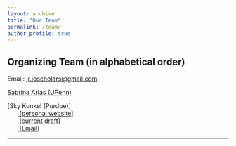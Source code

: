 ```yaml
---
layout: archive
title: "Our Team"
permalink: /team/
author_profile: true
---
```


## Organizing Team (in alphabetical order)

Email: [jr.ioscholars@gmail.com](jr.ioscholars@gmail.com)

[Sabrina Arias (UPenn)](https://wp.nyu.edu/zoege/)

[Sky Kunkel (Purdue)]
<br>&nbsp;&nbsp;&nbsp;&nbsp;&nbsp;&nbsp;<span style="padding-right:5%"><a href='{{ "https://www.skytheacademic.com"}}'><i class="fa-solid fa-browser"></i> [personal website]</a></span>
<br>&nbsp;&nbsp;&nbsp;&nbsp;&nbsp;&nbsp;<span style="padding-right:5%"><a href='{{ "https://www.skythea/confli.pdf"}}'><i class='fas fa-file-pdf'></i> [current draft]</a></span>
<br>&nbsp;&nbsp;&nbsp;&nbsp;&nbsp;&nbsp;<span style="padding-right:5%"><a href='{{ "kunkel3@purdue.edu"}}'><i class="fa-solid fa-circle-envelope"></i> [Email]</a></span>


<hr>
